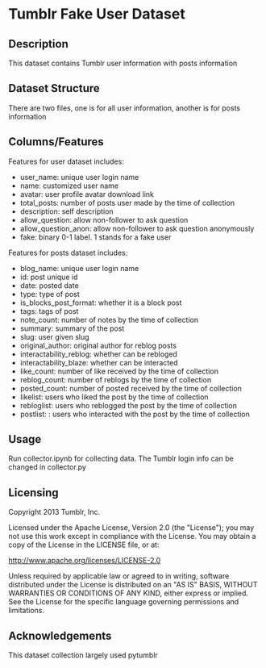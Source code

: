# Tumblr Fake User Dataset

## Description
This dataset contains Tumblr user information with posts information

## Dataset Structure
There are two files, one is for all user information, another is for posts information

## Columns/Features
Features for user dataset includes:

- user_name: unique user login name
- name: customized user name
- avatar: user profile avatar download link
- total_posts: number of posts user made by the time of collection
- description: self description
- allow_question: allow non-follower to ask question
- allow_question_anon: allow non-follower to ask question anonymously
- fake: binary 0-1 label. 1 stands for a fake user

Features for posts dataset includes:
- blog_name:  unique user login name
- id: post unique id
- date: posted date
- type: type of post
- is_blocks_post_format: whether it is a block post
- tags: tags of post
- note_count: number of notes by the time of collection
- summary: summary of the post
- slug: user given slug
- original_author: original author for reblog posts
- interactability_reblog: whether can be rebloged
- interactability_blaze: whether can be interacted
- like_count: number of like received by the time of collection
- reblog_count: number of reblogs by the time of collection
- posted_count: number of posted received by the time of collection
- likelist: users who liked the post by the time of collection
- rebloglist: users who reblogged the post by the time of collection
- postlist: : users who interacted with the post by the time of collection


<!-- ## Data Collection Method
Explain how the data was collected. This section can include information about:

- The methodology used for data collection
- Time frame of data collection
- Any biases or limitations in the data collection process -->

## Usage
Run collector.ipynb for collecting data. The Tumblr login info can be changed in collector.py

## Licensing
Copyright 2013 Tumblr, Inc.

Licensed under the Apache License, Version 2.0 (the "License"); you may not use this work except in compliance with the License. You may obtain a copy of the License in the LICENSE file, or at:

http://www.apache.org/licenses/LICENSE-2.0

Unless required by applicable law or agreed to in writing, software distributed under the License is distributed on an "AS IS" BASIS, WITHOUT WARRANTIES OR CONDITIONS OF ANY KIND, either express or implied. See the License for the specific language governing permissions and limitations.

## Acknowledgements
This dataset collection largely used pytumblr